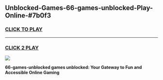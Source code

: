
## Unblocked-Games-66-games-unblocked-Play-Online-#7b0f3
<h3>
<a href="https://premium.freeplayer.one?title=66-games-unblocked&ref=24F">CLICK TO PLAY</a></h3>
<hr>

<h3>
<a href="https://premium.freeplayer.one?title=66-games-unblocked&ref=24F">CLICK 2 PLAY</a>
  
</h3>

<a href="https://premium.freeplayer.one?title=66-games-unblocked&ref=24F/"><img src="https://clearcache.store/games.png"></a>


**66-games-unblocked games unblocked: Your Gateway to Fun and Accessible Online Gaming**

